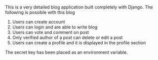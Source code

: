 This is a very detailed blog application built completely with Django.
The following is possible with this blog

1. Users can create account
2. Users can login and are able to write blog
3. Users can vote and comment on post
4. Only verified author of a post can delete or edit a post
5. Users can create a profile and it is displayed in the profile section

The secret key has been placed as an environment variable.

